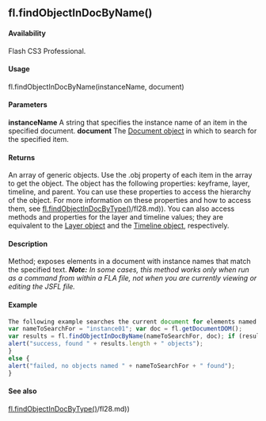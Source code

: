 ## fl.findObjectInDocByName()

#### Availability

Flash CS3 Professional.

#### Usage

fl.findObjectInDocByName(instanceName, document)

#### Parameters

**instanceName** A string that specifies the instance name of an item in the specified document.
**document** The [Document object](#!AdobeDocs/developers-animatesdk-docs/test/Document_object/document_summary.md) in which to search for the specified item.

#### Returns

An array of generic objects. Use the .obj property of each item in the array to get the object. The object has the following properties: keyframe, layer, timeline, and parent. You can use these properties to access the hierarchy of the object. For more information on these properties and how to access them, see [fl.findObjectInDocByType()](#!AdobeDocs/developers-animatesdk-docs/test/flash_object_(fl)/fl28.md)/fl28.md)).
You can also access methods and properties for the layer and timeline values; they are equivalent to the [Layer object](#!AdobeDocs/developers-animatesdk-docs/test/Layer_object/layer_summary.md) and the [Timeline object](#!AdobeDocs/developers-animatesdk-docs/test/Timeline_object/timeline_summary.md), respectively.

#### Description

Method; exposes elements in a document with instance names that match the specified text.
***Note:** In some cases, this method works only when run as a command from within a FLA file, not when you are currently viewing or editing the JSFL file.*

#### Example

```javascript
The following example searches the current document for elements named "instance01" .
var nameToSearchFor = "instance01"; var doc = fl.getDocumentDOM();
var results = fl.findObjectInDocByName(nameToSearchFor, doc); if (results.length \0) {
alert("success, found " + results.length + " objects");
}
else {
alert("failed, no objects named " + nameToSearchFor + " found");
}

```
#### See also

[fl.findObjectInDocByType()](#!AdobeDocs/developers-animatesdk-docs/test/flash_object_(fl)/fl28.md)/fl28.md))

<span id="fl.findObjectInDocByType()" class="anchor"></span>

